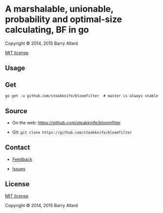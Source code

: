# A marshalable, unionable, probability and optimal-size calculating, BF in go

Copyright © 2014, 2015 Barry Allard

[MIT license](MIT-LICENSE.txt)

## Usage

## Get

    go get -u github.com/steakknife/bloomfilter  # master is always stable

## Source

- On the web: https://github.com/steakknife/bloomfilter

- Git: `git clone https://github.com/steakknife/bloomfilter`

## Contact

- [Feedback](mailto:barry.allard@gmail.com)

- [Issues](https://github.com/steakknife/bloomfilter/issues)

## License

[MIT license](MIT-LICENSE.txt)

Copyright © 2014, 2015 Barry Allard
